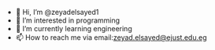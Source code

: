 - 👋 Hi, I’m @zeyadelsayed1
- 👀 I’m interested in programming
- 🌱 I’m currently learning engineering
- 📫 How to reach me via email:zeyad.elsayed@ejust.edu.eg

<!---
zeyadelsayed1/zeyadelsayed1 is a ✨ special ✨ repository because its `README.md` (this file) appears on your GitHub profile.
You can click the Preview link to take a look at your changes.
--->

